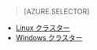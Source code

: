 > [AZURE.SELECTOR]
- [Linux クラスター](../articles/hdinsight/hdinsight-hbase-tutorial-get-started-linux.md)
- [Windows クラスター](../articles/hdinsight/hdinsight-hbase-tutorial-get-started.md)

